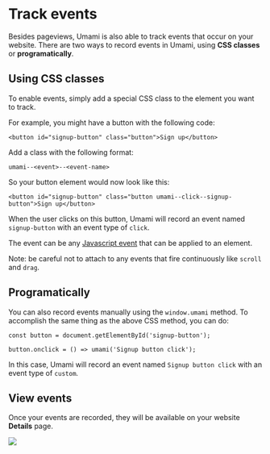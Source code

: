 # Track events

Besides pageviews, Umami is also able to track events that occur on your website. There are two ways to record
events in Umami, using **CSS classes** or **programatically**.

## Using CSS classes

To enable events, simply add a
special CSS class to the element you want to track.

For example, you might have a button with the following code:

```
<button id="signup-button" class="button">Sign up</button>
```

Add a class with the following format:

```
umami--<event>--<event-name>
```

So your button element would now look like this:

```
<button id="signup-button" class="button umami--click--signup-button">Sign up</button>
```

When the user clicks on this button, Umami will record an event named `signup-button` with an event type of `click`.

The event can be any [Javascript event](https://developer.mozilla.org/en-US/docs/Web/Events) that can be 
applied to an element.

Note: be careful not to attach to any events that fire continuously like `scroll` and `drag`. 

## Programatically

You can also record events manually using the `window.umami` method. To accomplish the same thing as the above
CSS method, you can do:

```
const button = document.getElementById('signup-button');

button.onclick = () => umami('Signup button click');
```

In this case, Umami will record an event named `Signup button click` with an event type of `custom`.


## View events

Once your events are recorded, they will be available on your website **Details** page.

<img src="/events.png" />